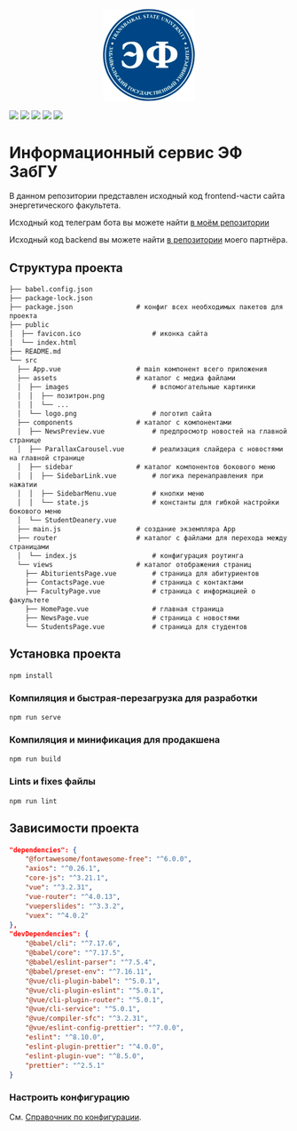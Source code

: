 <p align="center" width="100%">
    <img width="33%" src="./src/assets/logo.png"> 
</p>

![](https://img.shields.io/npm/v/npm)
![](https://img.shields.io/github/languages/code-size/LevasyukDY/EnergyFacultyWebsite) 
![](https://img.shields.io/github/commit-activity/w/LevasyukDY/EnergyFacultyWebsite)
![](https://img.shields.io/github/last-commit/LevasyukDY/EnergyFacultyWebsite)
![](https://img.shields.io/badge/partner-github.com%2FTseplyaevAF-red)


# Информационный сервис ЭФ ЗабГУ

В данном репозитории представлен исходный код frontend-части сайта энергетического факультета.

Исходный код телеграм бота вы можете найти [в моём репозитории](https://github.com/LevasyukDY/EnergyFacultyTelegramBot)

Исходный код backend вы можете найти [в репозитории](https://github.com/TseplyaevAF/energy_faculty) моего партнёра.


## Структура проекта

```
├── babel.config.json
├── package-lock.json
├── package.json                # конфиг всех необходимых пакетов для проекта
├── public
│  ├── favicon.ico                  # иконка сайта
│  └── index.html
├── README.md
└── src
  ├── App.vue                   # main компонент всего приложения
  ├── assets                    # каталог с медиа файлами
  │  ├── images                     # вспомогательные картинки
  │  │  ├── позитрон.png
  │  │  └── ...
  │  └── logo.png                   # логотип сайта
  ├── components                # каталог с компонентами
  │  ├── NewsPreview.vue            # предпросмотр новостей на главной странице
  │  ├── ParallaxCarousel.vue       # реализация слайдера с новостями на главной странице
  │  ├── sidebar                # каталог компонентов бокового меню
  │  │  ├── SidebarLink.vue         # логика перенаправления при нажатии
  │  │  ├── SidebarMenu.vue         # кнопки меню
  │  │  └── state.js                # константы для гибкой настройки бокового меню
  │  └── StudentDeanery.vue
  ├── main.js                   # создание экземпляра App
  ├── router                    # каталог с файлами для перехода между страницами
  │  └── index.js                   # конфигурация роутинга
  └── views                     # каталог отображения страниц
    ├── AbiturientsPage.vue         # страница для абитуриентов
    ├── ContactsPage.vue            # страница с контактами
    ├── FacultyPage.vue             # страница с информацией о факультете
    ├── HomePage.vue                # главная страница
    ├── NewsPage.vue                # страница с новостями
    └── StudentsPage.vue            # страница для студентов
```

## Установка проекта
```
npm install
```

### Компиляция и быстрая-перезагрузка для разработки
```
npm run serve
```

### Компиляция и минификация для продакшена
```
npm run build
```

### Lints и fixes файлы
```
npm run lint
```


## Зависимости проекта
```json
"dependencies": {
    "@fortawesome/fontawesome-free": "^6.0.0",
    "axios": "^0.26.1",
    "core-js": "^3.21.1",
    "vue": "^3.2.31",
    "vue-router": "^4.0.13",
    "vueperslides": "^3.3.2",
    "vuex": "^4.0.2"
},
"devDependencies": {
    "@babel/cli": "^7.17.6",
    "@babel/core": "^7.17.5",
    "@babel/eslint-parser": "^7.5.4",
    "@babel/preset-env": "^7.16.11",
    "@vue/cli-plugin-babel": "^5.0.1",
    "@vue/cli-plugin-eslint": "^5.0.1",
    "@vue/cli-plugin-router": "^5.0.1",
    "@vue/cli-service": "^5.0.1",
    "@vue/compiler-sfc": "^3.2.31",
    "@vue/eslint-config-prettier": "^7.0.0",
    "eslint": "^8.10.0",
    "eslint-plugin-prettier": "^4.0.0",
    "eslint-plugin-vue": "^8.5.0",
    "prettier": "^2.5.1"
}
```

### Настроить конфигурацию
См. [Справочник по конфигурации](https://cli.vuejs.org/config/).
